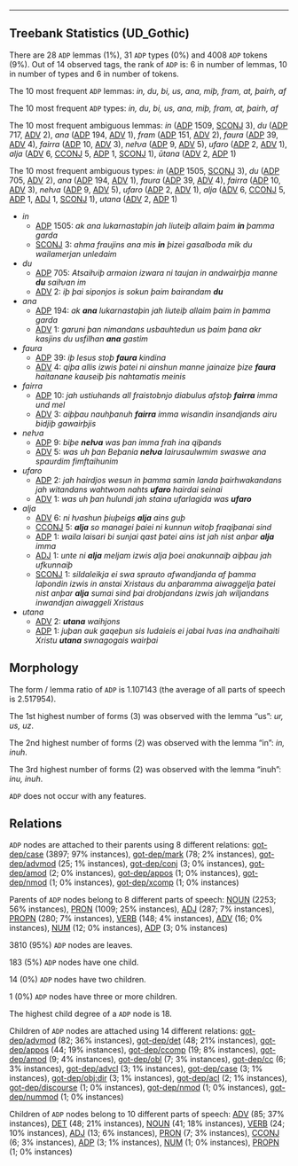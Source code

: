 

--------------------------------------------------------------------------------

## Treebank Statistics (UD_Gothic)

There are 28 `ADP` lemmas (1%), 31 `ADP` types (0%) and 4008 `ADP` tokens (9%).
Out of 14 observed tags, the rank of `ADP` is: 6 in number of lemmas, 10 in number of types and 6 in number of tokens.

The 10 most frequent `ADP` lemmas: <em>in, du, bi, us, ana, miþ, fram, at, þairh, af</em>

The 10 most frequent `ADP` types:  <em>in, du, bi, us, ana, miþ, fram, at, þairh, af</em>

The 10 most frequent ambiguous lemmas: <em>in</em> ([ADP]() 1509, [SCONJ]() 3), <em>du</em> ([ADP]() 717, [ADV]() 2), <em>ana</em> ([ADP]() 194, [ADV]() 1), <em>fram</em> ([ADP]() 151, [ADV]() 2), <em>faura</em> ([ADP]() 39, [ADV]() 4), <em>fairra</em> ([ADP]() 10, [ADV]() 3), <em>neƕa</em> ([ADP]() 9, [ADV]() 5), <em>ufaro</em> ([ADP]() 2, [ADV]() 1), <em>alja</em> ([ADV]() 6, [CCONJ]() 5, [ADP]() 1, [SCONJ]() 1), <em>ūtana</em> ([ADV]() 2, [ADP]() 1)

The 10 most frequent ambiguous types:  <em>in</em> ([ADP]() 1505, [SCONJ]() 3), <em>du</em> ([ADP]() 705, [ADV]() 2), <em>ana</em> ([ADP]() 194, [ADV]() 1), <em>faura</em> ([ADP]() 39, [ADV]() 4), <em>fairra</em> ([ADP]() 10, [ADV]() 3), <em>neƕa</em> ([ADP]() 9, [ADV]() 5), <em>ufaro</em> ([ADP]() 2, [ADV]() 1), <em>alja</em> ([ADV]() 6, [CCONJ]() 5, [ADP]() 1, [ADJ]() 1, [SCONJ]() 1), <em>utana</em> ([ADV]() 2, [ADP]() 1)


* <em>in</em>
  * [ADP]() 1505: <em>ak ana lukarnastaþin jah liuteiþ allaim þaim <b>in</b> þamma garda</em>
  * [SCONJ]() 3: <em>ahma fraujins ana mis <b>in</b> þizei gasalboda mik du wailamerjan unledaim</em>
* <em>du</em>
  * [ADP]() 705: <em>Atsaiƕiþ armaion izwara ni taujan in andwairþja manne <b>du</b> saiƕan im</em>
  * [ADV]() 2: <em>iþ þai siponjos is sokun þaim bairandam <b>du</b></em>
* <em>ana</em>
  * [ADP]() 194: <em>ak <b>ana</b> lukarnastaþin jah liuteiþ allaim þaim in þamma garda</em>
  * [ADV]() 1: <em>garuni þan nimandans usbauhtedun us þaim þana akr kasjins du usfilhan <b>ana</b> gastim</em>
* <em>faura</em>
  * [ADP]() 39: <em>iþ Iesus stoþ <b>faura</b> kindina</em>
  * [ADV]() 4: <em>qiþa allis izwis þatei ni ainshun manne jainaize þize <b>faura</b> haitanane kauseiþ þis nahtamatis meinis</em>
* <em>fairra</em>
  * [ADP]() 10: <em>jah ustiuhands all fraistobnjo diabulus afstoþ <b>fairra</b> imma und mel</em>
  * [ADV]() 3: <em>aiþþau nauhþanuh <b>fairra</b> imma wisandin insandjands airu bidjiþ gawairþjis</em>
* <em>neƕa</em>
  * [ADP]() 9: <em>biþe <b>neƕa</b> was þan imma frah ina qiþands</em>
  * [ADV]() 5: <em>was uh þan Beþania <b>neƕa</b> Iairusaulwmim swaswe ana spaurdim fimftaihunim</em>
* <em>ufaro</em>
  * [ADP]() 2: <em>jah hairdjos wesun in þamma samin landa þairhwakandans jah witandans wahtwom nahts <b>ufaro</b> hairdai seinai</em>
  * [ADV]() 1: <em>was uh þan hulundi jah staina ufarlagida was <b>ufaro</b></em>
* <em>alja</em>
  * [ADV]() 6: <em>ni ƕashun þiuþeigs <b>alja</b> ains guþ</em>
  * [CCONJ]() 5: <em><b>alja</b> so managei þaiei ni kunnun witoþ fraqiþanai sind</em>
  * [ADP]() 1: <em>waila laisari bi sunjai qast þatei ains ist jah nist anþar <b>alja</b> imma</em>
  * [ADJ]() 1: <em>unte ni <b>alja</b> meljam izwis alja þoei anakunnaiþ aiþþau jah ufkunnaiþ</em>
  * [SCONJ]() 1: <em>sildaleikja ei swa sprauto afwandjanda af þamma laþondin izwis in anstai Xristaus du anþaramma aiwaggelja þatei nist anþar <b>alja</b> sumai sind þai drobjandans izwis jah wiljandans inwandjan aiwaggeli Xristaus</em>
* <em>utana</em>
  * [ADV]() 2: <em><b>utana</b> waihjons</em>
  * [ADP]() 1: <em>juþan auk gaqeþun sis Iudaieis ei jabai ƕas ina andhaihaiti Xristu <b>utana</b> swnagogais wairþai</em>

## Morphology

The form / lemma ratio of `ADP` is 1.107143 (the average of all parts of speech is 2.517954).

The 1st highest number of forms (3) was observed with the lemma “us”: <em>ur, us, uz</em>.

The 2nd highest number of forms (2) was observed with the lemma “in”: <em>in, inuh</em>.

The 3rd highest number of forms (2) was observed with the lemma “inuh”: <em>inu, inuh</em>.

`ADP` does not occur with any features.


## Relations

`ADP` nodes are attached to their parents using 8 different relations: [got-dep/case]() (3897; 97% instances), [got-dep/mark]() (78; 2% instances), [got-dep/advmod]() (25; 1% instances), [got-dep/conj]() (3; 0% instances), [got-dep/amod]() (2; 0% instances), [got-dep/appos]() (1; 0% instances), [got-dep/nmod]() (1; 0% instances), [got-dep/xcomp]() (1; 0% instances)

Parents of `ADP` nodes belong to 8 different parts of speech: [NOUN]() (2253; 56% instances), [PRON]() (1009; 25% instances), [ADJ]() (287; 7% instances), [PROPN]() (280; 7% instances), [VERB]() (148; 4% instances), [ADV]() (16; 0% instances), [NUM]() (12; 0% instances), [ADP]() (3; 0% instances)

3810 (95%) `ADP` nodes are leaves.

183 (5%) `ADP` nodes have one child.

14 (0%) `ADP` nodes have two children.

1 (0%) `ADP` nodes have three or more children.

The highest child degree of a `ADP` node is 18.

Children of `ADP` nodes are attached using 14 different relations: [got-dep/advmod]() (82; 36% instances), [got-dep/det]() (48; 21% instances), [got-dep/appos]() (44; 19% instances), [got-dep/ccomp]() (19; 8% instances), [got-dep/amod]() (9; 4% instances), [got-dep/obl]() (7; 3% instances), [got-dep/cc]() (6; 3% instances), [got-dep/advcl]() (3; 1% instances), [got-dep/case]() (3; 1% instances), [got-dep/obj:dir]() (3; 1% instances), [got-dep/acl]() (2; 1% instances), [got-dep/discourse]() (1; 0% instances), [got-dep/nmod]() (1; 0% instances), [got-dep/nummod]() (1; 0% instances)

Children of `ADP` nodes belong to 10 different parts of speech: [ADV]() (85; 37% instances), [DET]() (48; 21% instances), [NOUN]() (41; 18% instances), [VERB]() (24; 10% instances), [ADJ]() (13; 6% instances), [PRON]() (7; 3% instances), [CCONJ]() (6; 3% instances), [ADP]() (3; 1% instances), [NUM]() (1; 0% instances), [PROPN]() (1; 0% instances)

